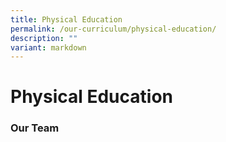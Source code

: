 ```yaml
---
title: Physical Education
permalink: /our-curriculum/physical-education/
description: ""
variant: markdown
---
```

# **Physical Education**

### Our Team

